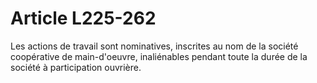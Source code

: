 # Article L225-262

Les actions de travail sont nominatives, inscrites au nom de la société coopérative de main-d'oeuvre, inaliénables pendant toute la durée de la société à participation ouvrière.
